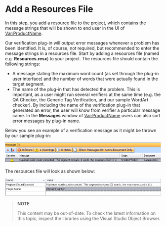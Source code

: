 Add a Resources File
==

In this step, you add a resource file to the project, which contains the message strings that will be shown to end user in the UI of <Var:ProductName>.

Our verification plug-in will output error messages whenever a problem has been identified. It is, of course, not required, but recommended to enter the message strings in a resources file. Start by adding a resources file (named e.g. **Resources.resx**) to your project. The resources file should contain the following strings:

* A message stating the maximum word count (as set through the plug-in user interface) and the number of words that were actually found in the target segment.
* The name of the plug-in that has detected the problem. This is important, as a user might run several verifiers at the same time (e.g. the QA Checker, the Generic Tag Verification, and our sample WordArt checker). By including the name of the verification plug-in that generated an error, the user will know from verifier a particular message came. In the **Messages** window of <Var:ProductName> users can also sort error messages by plug-in name.


Below you see an example of a verification message as it might be thrown by our sample plug-in:

![Error_Message_Length_Worksheet_Exceeded](images/Error_Message_Length_Worksheet_Exceeded.jpg)

The resources file will look as shown below:

![WordArtVerifierResources](images/WordArtVerifierResources.jpg)

>**NOTE**
>
> This content may be out-of-date. To check the latest information on this topic, inspect the libraries using the Visual Studio Object Browser.